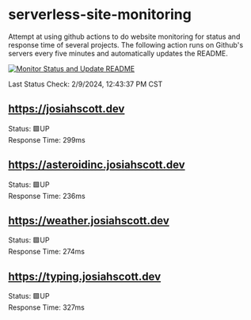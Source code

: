 # serverless-site-monitoring
Attempt at using github actions to do website monitoring for status and response time of several projects. The following action runs on Github's servers every five minutes and automatically updates the README.  

[![Monitor Status and Update README](https://github.com/JosiahSco/serverless-site-monitoring/actions/workflows/monitor.yaml/badge.svg)](https://github.com/JosiahSco/serverless-site-monitoring/actions/workflows/monitor.yaml)

Last Status Check: 2/9/2024, 12:43:37 PM CST

## https://josiahscott.dev
Status: 🟩UP  
Response Time: 299ms

## https://asteroidinc.josiahscott.dev
Status: 🟩UP  
Response Time: 236ms

## https://weather.josiahscott.dev
Status: 🟩UP  
Response Time: 274ms

## https://typing.josiahscott.dev
Status: 🟩UP  
Response Time: 327ms


